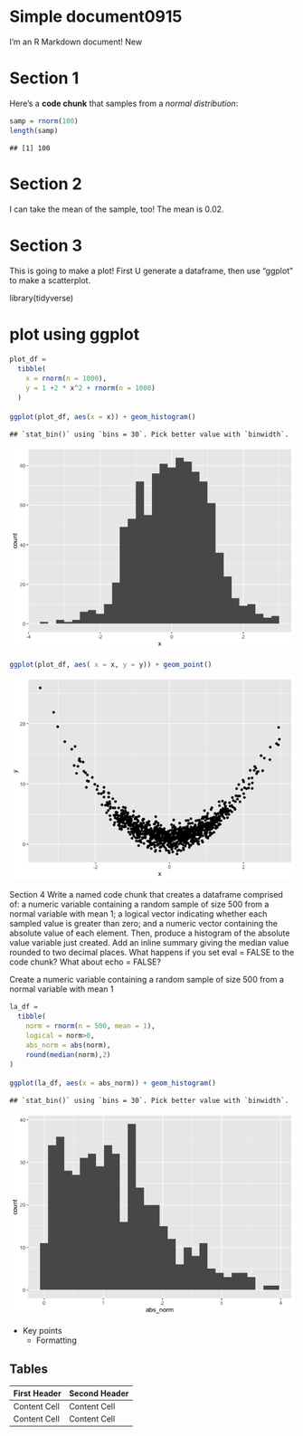 Simple document0915
================

I’m an R Markdown document! New

# Section 1

Here’s a **code chunk** that samples from a *normal distribution*:

``` r
samp = rnorm(100)
length(samp)
```

    ## [1] 100

# Section 2

I can take the mean of the sample, too! The mean is 0.02.

# Section 3

This is going to make a plot! First U generate a dataframe, then use
“ggplot” to make a scatterplot.

library(tidyverse)

# plot using ggplot

``` r
plot_df = 
  tibble(
    x = rnorm(n = 1000),
    y = 1 +2 * x^2 + rnorm(n = 1000)
  )

ggplot(plot_df, aes(x = x)) + geom_histogram()
```

    ## `stat_bin()` using `bins = 30`. Pick better value with `binwidth`.

![](template_files/figure-gfm/chunk_histogram-1.png)<!-- -->

``` r
ggplot(plot_df, aes( x = x, y = y)) + geom_point()
```

![](template_files/figure-gfm/chunk_histogram-2.png)<!-- -->

Section 4 Write a named code chunk that creates a dataframe comprised
of: a numeric variable containing a random sample of size 500 from a
normal variable with mean 1; a logical vector indicating whether each
sampled value is greater than zero; and a numeric vector containing the
absolute value of each element. Then, produce a histogram of the
absolute value variable just created. Add an inline summary giving the
median value rounded to two decimal places. What happens if you set eval
= FALSE to the code chunk? What about echo = FALSE?

Create a numeric variable containing a random sample of size 500 from a
normal variable with mean 1

``` r
la_df = 
  tibble(
    norm = rnorm(n = 500, mean = 1),
    logical = norm>0,
    abs_norm = abs(norm),
    round(median(norm),2)
)

ggplot(la_df, aes(x = abs_norm)) + geom_histogram()
```

    ## `stat_bin()` using `bins = 30`. Pick better value with `binwidth`.

![](template_files/figure-gfm/unnamed-chunk-3-1.png)<!-- -->

-   Key points
    -   Formatting

## Tables

| First Header | Second Header |
|--------------|---------------|
| Content Cell | Content Cell  |
| Content Cell | Content Cell  |
